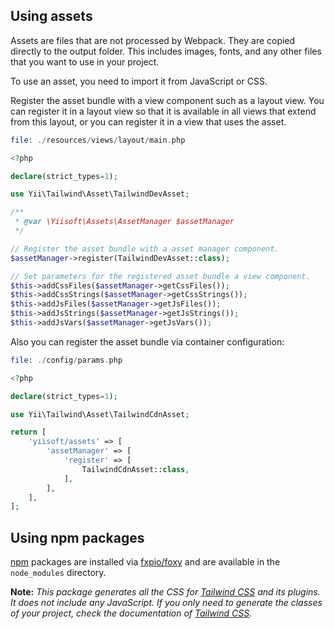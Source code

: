 ## Using assets

Assets are files that are not processed by Webpack. They are copied directly to the output folder. This includes images, fonts, and any other files that you want to use in your project.

To use an asset, you need to import it from JavaScript or CSS.

Register the asset bundle with a view component such as a layout view. You can register it in a layout view so that it is available in all views that extend from this layout, or you can register it in a view that uses the asset.

```php
file: ./resources/views/layout/main.php

<?php

declare(strict_types=1);

use Yii\Tailwind\Asset\TailwindDevAsset;

/**
 * @var \Yiisoft\Assets\AssetManager $assetManager
 */

// Register the asset bundle with a asset manager component.
$assetManager->register(TailwindDevAsset::class);

// Set parameters for the registered asset bundle a view component.
$this->addCssFiles($assetManager->getCssFiles());
$this->addCssStrings($assetManager->getCssStrings());
$this->addJsFiles($assetManager->getJsFiles());
$this->addJsStrings($assetManager->getJsStrings());
$this->addJsVars($assetManager->getJsVars());
```

Also you can register the asset bundle via container configuration:

```php
file: ./config/params.php

<?php

declare(strict_types=1);

use Yii\Tailwind\Asset\TailwindCdnAsset;

return [
    'yiisoft/assets' => [
        'assetManager' => [
            'register' => [
                TailwindCdnAsset::class,
            ],
        ],
    ],
];
```

## Using npm packages

[npm](https://www.npmjs.com/) packages are installed via [fxpio/foxy](https://github.com/fxpio/foxy) and are available in the `node_modules` directory. 

**Note:** *This package generates all the CSS for [Tailwind CSS](https://tailwindcss.com/) and its plugins. It does not include any JavaScript. If you only need to generate the classes of your project, check the documentation of [Tailwind CSS](https://tailwindcss.com/docs/installation/).*
